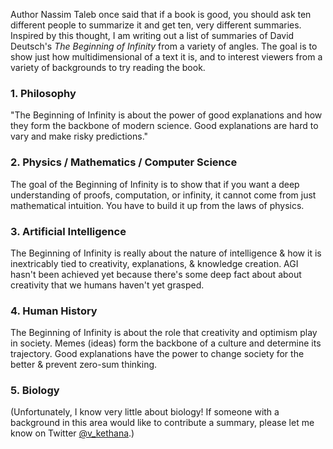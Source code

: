 Author Nassim Taleb once said that if a book is good, you should ask ten different people to summarize it and get ten, very different summaries. Inspired by this thought, I am writing out a list of summaries of David Deutsch's _The Beginning of Infinity_ from a variety of angles. The goal is to show just how multidimensional of a text it is, and to interest viewers from a variety of backgrounds to try reading the book.

### 1\. Philosophy

"The Beginning of Infinity is about the power of good explanations and how they form the backbone of modern science. Good explanations are hard to vary and make risky predictions."

### 2\. Physics / Mathematics / Computer Science

The goal of the Beginning of Infinity is to show that if you want a deep understanding of proofs, computation, or infinity, it cannot come from just mathematical intuition. You have to build it up from the laws of physics.

### 3\. Artificial Intelligence

The Beginning of Infinity is really about the nature of intelligence & how it is inextricably tied to creativity, explanations, & knowledge creation. AGI hasn't been achieved yet because there's some deep fact about about creativity that we humans haven't yet grasped.

### 4\. Human History

The Beginning of Infinity is about the role that creativity and optimism play in society. Memes (ideas) form the backbone of a culture and determine its trajectory. Good explanations have the power to change society for the better & prevent zero-sum thinking.

### 5\. Biology

(Unfortunately, I know very little about biology! If someone with a background in this area would like to contribute a summary, please let me know on Twitter [@v\_kethana](https://twitter.com/v_kethana/status/1763315491828031498).)
